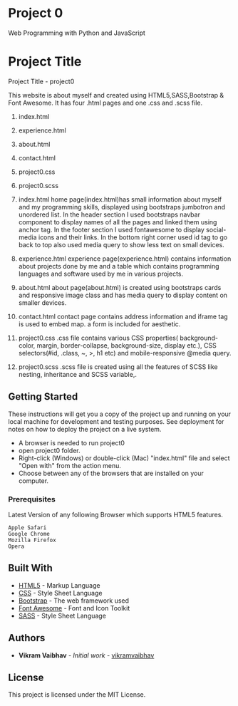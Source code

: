 # Project 0

Web Programming with Python and JavaScript

# Project Title

Project Title - project0

This website is about myself and created using HTML5,SASS,Bootstrap & Font Awesome.
It has four .html pages and one .css and .scss file.
1. index.html
2. experience.html
3. about.html
4. contact.html
5. project0.css
6. project0.scss

1. index.html
home page(index.html)has small information about myself and my programming skills, displayed using bootstraps jumbotron and unordered list. In the header section I used bootstraps navbar component to display names of all the pages and linked them using <a> anchor tag. In the footer section I used fontawesome to display social-media  icons and their links. In the bottom right corner used id tag to go back to top also used media query to show less text on small devices.

2. experience.html
experience page(experience.html) contains information about projects done by me and a table which contains programming languages and software used by me in  various projects.

3. about.html
about page(about.html) is created using bootstraps cards and responsive image class and has media query to display content on smaller devices.

4. contact.html
contact page contains address information and iframe tag is used to embed map.
a form is included for aesthetic.

5. project0.css
.css file contains various CSS properties( background-color, margin, border-collapse, background-size, display etc.), CSS selectors(#id, .class, ~, >, h1 etc) and mobile-responsive @media query.

6. project0.scss
.scss file is created using all the features of SCSS like nesting, inheritance and SCSS variable,.


## Getting Started

These instructions will get you a copy of the project up and running on your local machine for development and testing purposes. See deployment for notes on how to deploy the project on a live system.

* A browser is needed to run project0
* open project0 folder.
* Right-click (Windows) or double-click (Mac) "index.html" file and select "Open with" from the
  action menu.
* Choose between any of the browsers that are installed on your computer.

### Prerequisites

Latest Version of any following Browser which supports HTML5 features.

```
Apple Safari
Google Chrome
Mozilla Firefox
Opera
```

## Built With

* [HTML5](https://www.w3schools.com/html/html5_intro.asp) - Markup Language
* [CSS](https://www.w3schools.com/css/) - Style Sheet Language
* [Bootstrap](https://getbootstrap.com/docs/4.2/getting-started/introduction/) - The web framework used
* [Font Awesome](https://fontawesome.com/icons) - Font and Icon Toolkit
* [SASS](https://sass-lang.com/guide) - Style Sheet Language

## Authors

* **Vikram Vaibhav** - *Initial work* - [vikramvaibhav](https://github.com/vikramvaibhav)

## License

This project is licensed under the MIT License.
